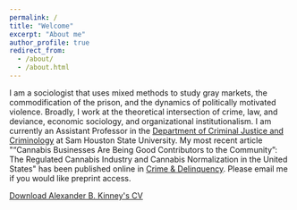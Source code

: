 ```yaml
---
permalink: /
title: "Welcome"
excerpt: "About me"
author_profile: true
redirect_from: 
  - /about/
  - /about.html
---
```



I am a sociologist that uses mixed methods to study gray markets, the commodification of the prison, and the dynamics of politically motivated violence. Broadly, I work at the theoretical intersection of crime, law, and deviance, economic sociology, and organizational institutionalism. I am currently an Assistant Professor in the [Department of Criminal Justice and Criminology](https://www.shsu.edu/academics/cj-crim/) at Sam Houston State University. My most recent article "“Cannabis Businesses Are Being Good Contributors to the Community”: The Regulated Cannabis Industry and Cannabis Normalization in the United States" has been published online in [Crime & Delinquency](https://journals.sagepub.com/doi/full/10.1177/00111287231193989). Please email me if you would like preprint access.

[Download Alexander B. Kinney's CV](https://www.alexanderkinney.com/files/CV2022.pdf) 
